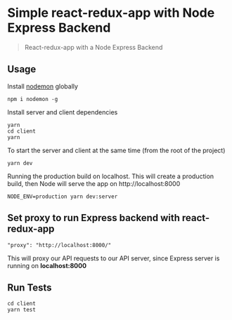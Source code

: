 # Simple react-redux-app with Node Express Backend

> React-redux-app with a Node Express Backend

## Usage

Install [nodemon](https://github.com/remy/nodemon) globally

```
npm i nodemon -g
```

Install server and client dependencies

```
yarn
cd client
yarn
```

To start the server and client at the same time (from the root of the project)

```
yarn dev
```

Running the production build on localhost. This will create a production build, then Node will serve the app on http://localhost:8000

```
NODE_ENV=production yarn dev:server
```

## Set proxy to run Express backend with react-redux-app

```
"proxy": "http://localhost:8000/"
```

This will proxy our API requests to our API server, since Express server is running on **localhost:8000**

## Run Tests

```
cd client
yarn test
```